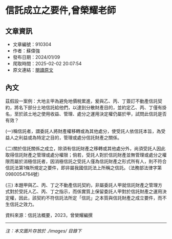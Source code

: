 # 信託成立之要件,曾榮耀老師

## 文章資訊
- 文章編號：910304
- 作者：蘇偉強
- 發布日期：2024/01/09
- 爬取時間：2025-02-02 20:07:54
- 原文連結：[閱讀原文](https://real-estate.get.com.tw/Columns/detail.aspx?no=910304)

## 內文
茲假設一案例：大地主甲為避免地價稅累進，爰與乙、丙、丁簽訂不動產信託契約，將名下部分土地信託給他們，以達到分散財產目的，並約定乙、丙、丁僅有掛名，至於該土地之使用收益、管理、處分之運用決定權仍屬於甲，試問此信託是否有效？

(一)稱信託者，謂委託人將財產權移轉或為其他處分，使受託人依信託本旨，為受益人之利益或為特定之目的，管理或處分信託財產之關係。

(二)關於信託關係之成立，除須有信託財產之移轉或其他處分外，尚須受託人因此取得信託財產之管理或處分權限；倘若，受託人對於信託財產並無管理或處分之權限而屬於消極信託者，因消極信託之受託人僅為信託財產之形式所有人，則不符合信託法第1條所規定之要件，即非屬我國信託法上所稱之信託。（法務部法律字第0980054764號）

(三) 本題甲與乙、丙、丁之不動產信託契約，非屬委託人甲就信託財產之管理方式對於受託人乙、丙、丁之指示，而係實質上保留委託人甲對於信託財產之運用決定權，因此，該契約不符信託法所定「信託」之本質與信託財產之成立要件，而不生信託之效力。

資料來源：信託法概要，2023，曾榮耀編撰

---
*注：本文圖片存放於 ./images/ 目錄下*

